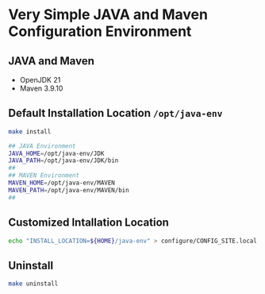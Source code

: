 # Very Simple JAVA and Maven Configuration Environment


## JAVA and Maven

* OpenJDK 21
* Maven 3.9.10

## Default Installation Location `/opt/java-env`

```bash
make install
```

```bash
## JAVA Environment
JAVA_HOME=/opt/java-env/JDK
JAVA_PATH=/opt/java-env/JDK/bin
##
## MAVEN Environment
MAVEN_HOME=/opt/java-env/MAVEN
MAVEN_PATH=/opt/java-env/MAVEN/bin
##
```

## Customized Intallation Location

```bash
echo "INSTALL_LOCATION=${HOME}/java-env" > configure/CONFIG_SITE.local
```

## Uninstall

```bash
make uninstall
```

